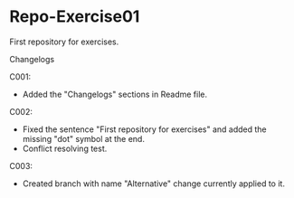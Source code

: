 # Repo-Exercise01
First repository for exercises.

Changelogs

C001:
- Added the "Changelogs" sections in Readme file.

C002:
- Fixed the sentence "First repository for exercises" and added the missing "dot" symbol at the end.
- Conflict resolving test.

C003:
- Created branch with name "Alternative" change currently applied to it.